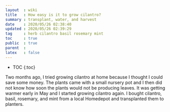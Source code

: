 ```yaml
---
layout  : wiki
title   : How easy is it to grow cilantro?
summary : transplant, water, and harvest
date    : 2020/05/26 02:38:40
updated : 2020/05/26 02:39:29
tag     : herb cilantro basil rosemary mint
toc     : true
public  : true
parent  : 
latex   : false
---
```

* TOC
{:toc}

Two months ago, I tried growing cilantro at home because I thought I could save some money.
The plants came with a small nursery pot and I then did not know how soon the plants would not be producing leaves.
It was getting warmer early in May and I started growing cilantro again.
I bought cilantro, basil, rosemary, and mint from a local Homedepot and transplanted them to planters.
